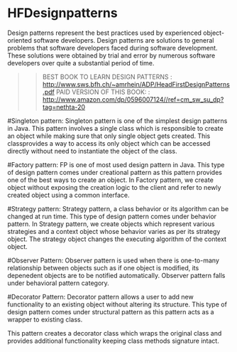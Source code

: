 # HFDesignpatterns

Design patterns represent the best practices used by experienced object-oriented software developers.
Design patterns are solutions to general problems that software developers faced during software development. 
These solutions were obtained by trial and error by numerous software developers over quite a substantial period of time.
>>BEST BOOK TO LEARN DESIGN PATTERNS : http://www.sws.bfh.ch/~amrhein/ADP/HeadFirstDesignPatterns.pdf
>>PAID VERSION OF THIS BOOK:         : http://www.amazon.com/dp/0596007124//ref=cm_sw_su_dp?tag=nethta-20

#Singleton pattern: 
Singleton pattern is one of the simplest design patterns in Java.
This pattern involves a single class which is responsible to create an object while making sure that only single object gets
created. This classprovides a way to access its only object which can be accessed directly without need to instantiate the 
object of the class.

#Factory pattern:
FP is one of most used design pattern in Java. This type of design pattern comes under creational pattern as 
this pattern provides one of the best ways to create an object.
In Factory pattern, we create object without exposing the creation logic to the client and refer to newly created object 
using a common interface.

#Strategy pattern:
Strategy pattern, a class behavior or its algorithm can be changed at run time.
This type of design pattern comes under behavior pattern.
In Strategy pattern, we create objects which represent various strategies and a context object
whose behavior varies as per its strategy object. The strategy object changes the executing algorithm of 
the context object.

#Observer Pattern:
Observer pattern is used when there is one-to-many relationship between objects such as if one object is modified, 
its depenedent objects are to be notified automatically. Observer pattern falls under behavioral pattern category.


#Decorator Pattern:
Decorator pattern allows a user to add new functionality to an existing object without altering its structure.
This type of design pattern comes under structural pattern as this pattern acts as a wrapper to existing class.

This pattern creates a decorator class which wraps the original class and provides additional functionality keeping
class methods signature intact.
